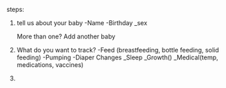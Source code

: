 steps:

1) tell us about your baby
    -Name
    -Birthday
    _sex

    More than one?  Add another baby

2) What do you want to track?
    -Feed (breastfeeding, bottle feeding, solid feeding)
    -Pumping
    -Diaper Changes
    _Sleep
    _Growth()
    _Medical(temp, medications, vaccines)

3)